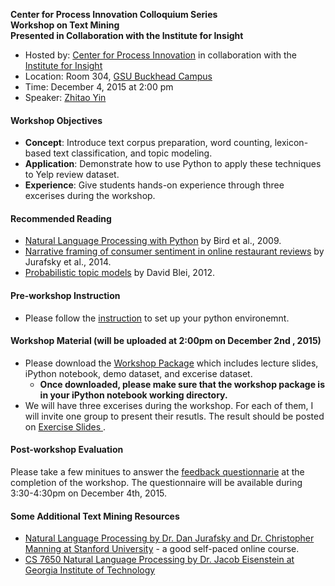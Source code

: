 **Center for Process Innovation Colloquium Series                        
Workshop on Text Mining                       
Presented in Collaboration with the Institute for Insight**


+ Hosted by: [Center for Process Innovation](http://ceprin.org/WP/) in collaboration with the [Institute for Insight](http://insight.gsu.edu/)
+ Location: Room 304, [GSU Buckhead Campus](http://robinson.gsu.edu/about/facilities/)
+ Time: December 4, 2015 at 2:00 pm
+ Speaker: [Zhitao Yin](http://zhitaoyin.com)

#### Workshop Objectives

 + **Concept**: Introduce text corpus preparation, word counting, lexicon-based text classification, and topic modeling.
 + **Application**: Demonstrate how to use Python to apply these techniques to Yelp review dataset.
 + **Experience**: Give students hands-on experience through three excerises during the workshop.

#### Recommended Reading
+ [Natural Language Processing with Python](http://victoria.lviv.ua/html/fl5/NaturalLanguageProcessingWithPython.pdf) by Bird et al., 2009.
+ [Narrative framing of consumer sentiment in online restaurant reviews](http://firstmonday.org/ojs/index.php/fm/article/view/4944/3863) by Jurafsky et al., 2014.
+ [Probabilistic topic models](http://www.cs.princeton.edu/~blei/papers/Blei2012.pdf) by David Blei, 2012.

#### Pre-workshop Instruction

+ Please follow the [instruction](Instruction.md) to set up your python environemnt.


#### Workshop Material (will be uploaded at 2:00pm on December 2nd , 2015)

+ Please download the [Workshop Package]() which includes lecture slides, iPython notebook, demo dataset, and excerise dataset.
  + **Once downloaded, please make sure that the workshop package is in your iPython notebook working directory.**
+ We will have three excerises during the workshop. For each of them, I will invite one group to present their resutls. The result should be posted on [Exercise Slides ](http://bit.do/projectslides).

#### Post-workshop Evaluation

Please take a few minitues to answer the [feedback questionnarie](https://gsu.qualtrics.com/jfe/form/SV_a5G5IOB04dcCGUZ) at the completion of the workshop. The questionnaire will be available during 3:30-4:30pm on December 4th, 2015.

#### Some Additional Text Mining Resources
+ [Natural Language Processing by Dr. Dan Jurafsky and Dr. Christopher Manning at Stanford University](https://www.coursera.org/course/nlp) - a good self-paced online course.
+ [CS 7650 Natural Language Processing by Dr. Jacob Eisenstein at Georgia Institute of Technology](https://github.com/jacobeisenstein/gt-nlp-class)



